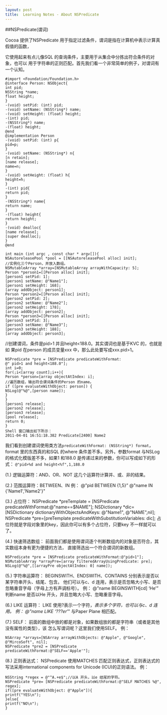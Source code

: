 ```yaml
---
layout: post
title:  Learning Notes - About NSPredicate
---
```


##NSPredicate(谓词)

Cocoa 提供了NSPredicate 用于指定过滤条件，谓词是指在计算机中表示计算真假值的函数，

它使用起来有点儿像SQL 的查询条件，主要用于从集合中分拣出符合条件的对象，也可以
用于字符串的正则匹配。首先我们看一个非常简单的例子，对谓词有一个认知。

```
#import <Foundation/Foundation.h>
@interface Person: NSObject{
int pid;
NSString *name;
float height;
}
-(void) setPid: (int) pid;
-(void) setName: (NSString*) name;
-(void) setHeight: (float) height;
-(int) pid;
-(NSString*) name;
-(float) height;
@end
@implementation Person
-(void) setPid: (int) p{
pid=p;
}
-(void) setName: (NSString*) n{
[n retain];
[name release];
name=n;
}
-(void) setHeight: (float) h{
height=h;
}
-(int) pid{
return pid;
}
-(NSString*) name{
return name;
}
-(float) height{
return height;
}
-(void) dealloc{
[name release];
[super dealloc];
}
@end

int main (int argc , const char * argv[]){
NSAutoreleasePool *pool = [[NSAutoreleasePool alloc] init];
//实例化三个Person，并放入数组。
NSMutableArray *array=[NSMutableArray arrayWithCapacity: 5];
Person *person1=[[Person alloc] init];
[person1 setPid: 1];
[person1 setName: @"Name1"];
[person1 setHeight: 168];
[array addObject: person1];
Person *person2=[[Person alloc] init];
[person2 setPid: 2];
[person2 setName: @"Name2"];
[person2 setHeight: 178];
[array addObject: person2];
Person *person3=[[Person alloc] init];
[person3 setPid: 3];
[person3 setName: @"Name3"];
[person3 setHeight: 188];
[array addObject: person3];
```
//创建谓词，条件是pid>1 并且height<188.0。其实谓词也是基于KVC 的，也就是如
果pid 在person 的成员变量xxx 中，那么此处要写成xxx.pid>1。

```
NSPredicate *pre = [NSPredicate predicateWithFormat:
@" pid>1 and height<188.0"];
int i=0;
for(;i<[array count];i++){
Person *person=[array objectAtIndex: i];
//遍历数组，输出符合谓词条件的Person 的name。
if ([pre evaluateWithObject: person]) {
NSLog(@"%@",[person name]);
}
}
[person1 release];
[person2 release];
[person3 release];
[pool release];
return 0;
}
Shell 窗口输出如下所示：
2011-04-01 16:51:18.382 Predicate[2400] Name2
```

我们看到创建谓词使用类方法`predicateWithFormat: (NSString*) format`，format 里的东西真的和SQL 的where 条件差不多。另外，参数format 与NSLog 的格式化模版差不多，如果1 和188.0 是传递过来的参数，你可以写成如下的形式：
`@"pid>%d and height<%f",1,188.0`

(1.) 逻辑运算符：AND、OR、NOT
这几个运算符计算并、或、非的结果。

(2.) 范围运算符：BETWEEN、IN
例：
@”pid BETWEEN {1,5}”
@"name IN {'Name1','Name2'}"

(3.) 占位符：
NSPredicate *preTemplate = [NSPredicate predicateWithFormat:@"name==$NAME"];
NSDictionary *dic=[NSDictionary dictionaryWithObjectsAndKeys:
@"Name1", @"NAME",nil];
NSPredicate *pre=[preTemplate predicateWithSubstitutionVariables: dic];
占位符就是字段对象里的key，因此你可以有多个占位符，只要key 不一样就可以了。

(4.) 快速筛选数组：
前面我们都是使用谓词逐个判断数组内的对象是否符合，其实数组本身有更为便捷的方法，
直接筛选出一个符合谓词的新数组。

```
NSPredicate *pre = [NSPredicate predicateWithFormat:@"pid>1"];
NSMutableArray *arrayPre=[array filteredArrayUsingPredicate: pre];
NSLog(@"%@",[[arrayPre objectAtIndex: 0] name]);
```

(5.) 字符串运算符：
BEGINSWITH、ENDSWITH、CONTAINS 分别表示是否以某字符串开头、结尾、包含。
他们可以与c、d 连用，表示是否忽略大小写、是否忽略重音字母（字母上方有声调标号）。
例：
@”name BEGINSWITH[cd] ‘He’”
判断name 是否以He 开头，并且忽略大小写、忽略重音字母。

(6.) LIKE 运算符：
LIKE 使用?表示一个字符，*表示多个字符，也可以与c、d 连用。
例：
@”name LIKE ‘???er*’” 与Paper Plane 相匹配。

(7.) SELF：
前面的数组中放的都是对象，如果数组放的都是字符串（或者是其他没有属性的类型），该
怎么写谓词呢？这里我们使用SELF。
例：

```
NSArray *arrays=[NSArray arrayWithObjects: @"Apple", @"Google", @"MircoSoft", nil];
NSPredicate *pre2 = [NSPredicate predicateWithFormat:@"SELF=='Apple'"];
```

(8.) 正则表达式：
NSPredicate 使用MATCHES 匹配正则表达式，正则表达式的写法采用international components for Unicode (ICU)的正则语法。
例：

```
NSString *regex = @"^A.+e$";//以A 开头，以e 结尾的字符。
NSPredicate *pre= [NSPredicate predicateWithFormat:@"SELF MATCHES %@", regex];
if([pre evaluateWithObject: @"Apple"]){
printf("YES\n");
}else{
printf("NO\n");
} 
```

